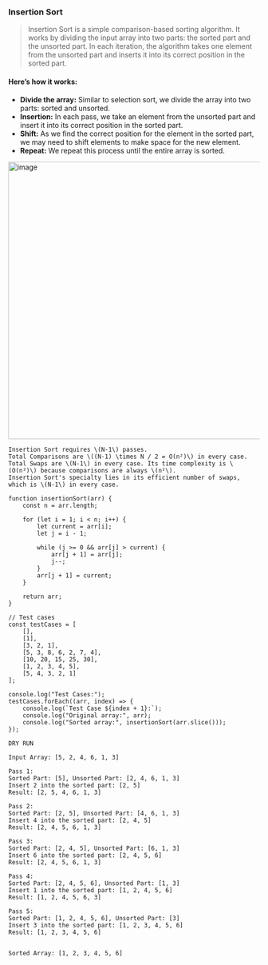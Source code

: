### Insertion Sort
> Insertion Sort is a simple comparison-based sorting algorithm. It works by dividing the input array into two parts: the sorted part and the unsorted part. In each iteration, the algorithm takes one element from the unsorted part and inserts it into its correct position in the sorted part.

#### Here’s how it works:
  - **Divide the array:** Similar to selection sort, we divide the array into two parts: sorted and unsorted.
  - **Insertion:** In each pass, we take an element from the unsorted part and insert it into its correct position in the sorted part.
  - **Shift:** As we find the correct position for the element in the sorted part, we may need to shift elements to make space for the new element.
  - **Repeat:** We repeat this process until the entire array is sorted.

<img width="555" alt="image" src="https://github.com/Dhanarajb/Sorting_JS/assets/88299676/c669ef8a-d4bc-405a-b7e8-cc2e3bc3f535">

```
Insertion Sort requires \(N-1\) passes. 
Total Comparisons are \((N-1) \times N / 2 = O(n²)\) in every case. 
Total Swaps are \(N-1\) in every case. Its time complexity is \(O(n²)\) because comparisons are always \(n²\). 
Insertion Sort's specialty lies in its efficient number of swaps, which is \(N-1\) in every case.
```
```
function insertionSort(arr) {
    const n = arr.length;

    for (let i = 1; i < n; i++) {
        let current = arr[i];
        let j = i - 1;

        while (j >= 0 && arr[j] > current) {
            arr[j + 1] = arr[j];
            j--;
        }
        arr[j + 1] = current;
    }

    return arr;
}

// Test cases
const testCases = [
    [],
    [1],
    [3, 2, 1],
    [5, 3, 8, 6, 2, 7, 4],
    [10, 20, 15, 25, 30],
    [1, 2, 3, 4, 5],
    [5, 4, 3, 2, 1]
];

console.log("Test Cases:");
testCases.forEach((arr, index) => {
    console.log(`Test Case ${index + 1}:`);
    console.log("Original array:", arr);
    console.log("Sorted array:", insertionSort(arr.slice())); 
});
```
```
DRY RUN

Input Array: [5, 2, 4, 6, 1, 3]

Pass 1:
Sorted Part: [5], Unsorted Part: [2, 4, 6, 1, 3]
Insert 2 into the sorted part: [2, 5]
Result: [2, 5, 4, 6, 1, 3]

Pass 2:
Sorted Part: [2, 5], Unsorted Part: [4, 6, 1, 3]
Insert 4 into the sorted part: [2, 4, 5]
Result: [2, 4, 5, 6, 1, 3]

Pass 3:
Sorted Part: [2, 4, 5], Unsorted Part: [6, 1, 3]
Insert 6 into the sorted part: [2, 4, 5, 6]
Result: [2, 4, 5, 6, 1, 3]

Pass 4:
Sorted Part: [2, 4, 5, 6], Unsorted Part: [1, 3]
Insert 1 into the sorted part: [1, 2, 4, 5, 6]
Result: [1, 2, 4, 5, 6, 3]

Pass 5:
Sorted Part: [1, 2, 4, 5, 6], Unsorted Part: [3]
Insert 3 into the sorted part: [1, 2, 3, 4, 5, 6]
Result: [1, 2, 3, 4, 5, 6]


Sorted Array: [1, 2, 3, 4, 5, 6]
```
